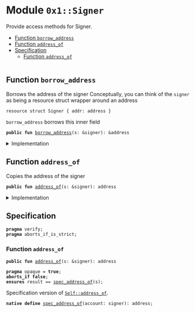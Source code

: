 
<a name="0x1_Signer"></a>

# Module `0x1::Signer`

Provide access methods for Signer.


-  [Function `borrow_address`](#0x1_Signer_borrow_address)
-  [Function `address_of`](#0x1_Signer_address_of)
-  [Specification](#@Specification_0)
    -  [Function `address_of`](#@Specification_0_address_of)


<pre><code></code></pre>



<a name="0x1_Signer_borrow_address"></a>

## Function `borrow_address`

Borrows the address of the signer
Conceptually, you can think of the <code>signer</code> as being a resource struct wrapper around an
address
```
resource struct Signer { addr: address }
```
<code>borrow_address</code> borrows this inner field


<pre><code><b>public</b> <b>fun</b> <a href="Signer.md#0x1_Signer_borrow_address">borrow_address</a>(s: &signer): &address
</code></pre>



<details>
<summary>Implementation</summary>


<pre><code><b>native</b> <b>public</b> <b>fun</b> <a href="Signer.md#0x1_Signer_borrow_address">borrow_address</a>(s: &signer): &address;
</code></pre>



</details>

<a name="0x1_Signer_address_of"></a>

## Function `address_of`

Copies the address of the signer


<pre><code><b>public</b> <b>fun</b> <a href="Signer.md#0x1_Signer_address_of">address_of</a>(s: &signer): address
</code></pre>



<details>
<summary>Implementation</summary>


<pre><code><b>public</b> <b>fun</b> <a href="Signer.md#0x1_Signer_address_of">address_of</a>(s: &signer): address {
    *<a href="Signer.md#0x1_Signer_borrow_address">borrow_address</a>(s)
}
</code></pre>



</details>

<a name="@Specification_0"></a>

## Specification



<pre><code><b>pragma</b> verify;
<b>pragma</b> aborts_if_is_strict;
</code></pre>



<a name="@Specification_0_address_of"></a>

### Function `address_of`


<pre><code><b>public</b> <b>fun</b> <a href="Signer.md#0x1_Signer_address_of">address_of</a>(s: &signer): address
</code></pre>




<pre><code><b>pragma</b> opaque = <b>true</b>;
<b>aborts_if</b> <b>false</b>;
<b>ensures</b> result == <a href="Signer.md#0x1_Signer_spec_address_of">spec_address_of</a>(s);
</code></pre>



Specification version of <code><a href="Signer.md#0x1_Signer_address_of">Self::address_of</a></code>.


<a name="0x1_Signer_spec_address_of"></a>


<pre><code><b>native</b> <b>define</b> <a href="Signer.md#0x1_Signer_spec_address_of">spec_address_of</a>(account: signer): address;
</code></pre>
